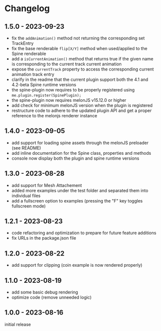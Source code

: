 # Changelog

## 1.5.0 - 2023-09-23

- fix the `addAnimation()` method not returning the corresponding set TrackEntry
- fix the base renderable `flip[X/Y]` method when used/applied to the Spine renderable
- add a `isCurrentAnimation()` method that returns true if the given name is corresponding to the current track current animation
- expose the `currentTrack` property to access the corresponding current animation track entry
- clarify in the readme that the current plugin support both the 4.1 and 4.2-beta Spine runtime versions
- the spine-plugin now requires to be properly registered using `me.plugin.register(SpinePlugin);`
- the spine-plugin now requires melonJS v15.12.0 or higher
- add check for minimum melonJS version when the plugin is registered
- restructure code to adhere to the updated plugin API and get a proper reference to the melonjs renderer instance

## 1.4.0 - 2023-09-05

- add support for loading spine assets through the melonJS preloader (see README)
- add inline documentation for the Spine class, properties and methods
- console now display both the plugin and spine runtime versions

## 1.3.0 - 2023-08-28

- add support for Mesh Attachement
- added more examples under the test folder and separated them into individual files
- add a fullscreen option to examples (pressing the "F" key toggles fullscreen mode)

## 1.2.1 - 2023-08-23

- code refactoring and optimization to prepare for future feature additions
- fix URLs in the package.json file

## 1.2.0 - 2023-08-22

- add support for clipping (coin example is now rendered properly)

## 1.1.0 - 2023-08-19

- add some basic debug rendering
- optimize code (remove unneeded logic)

## 1.0.0 - 2023-08-16

initial release